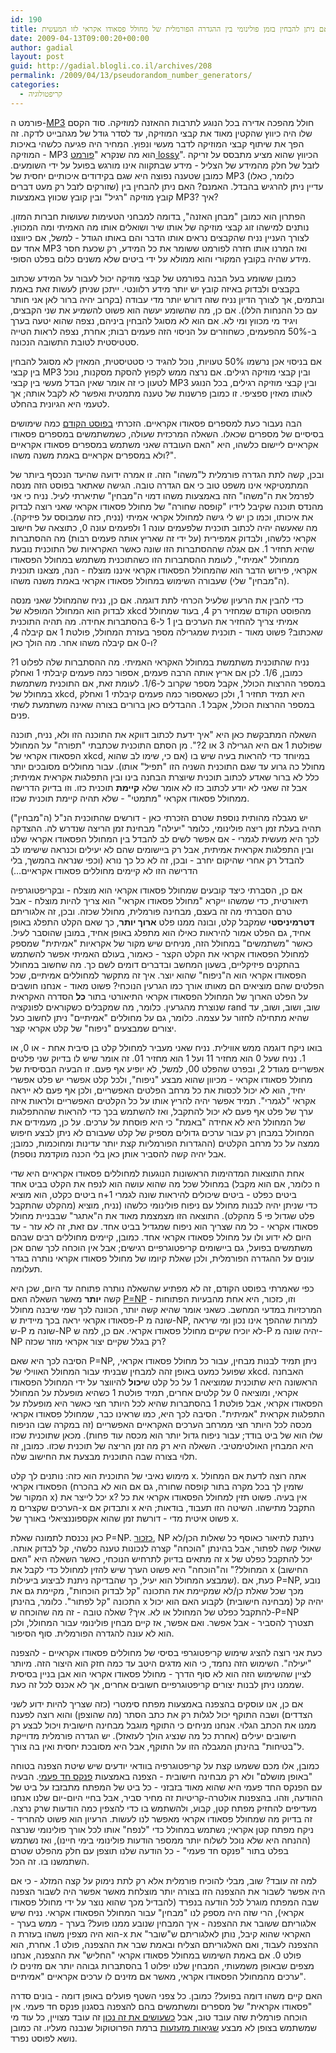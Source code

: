 ```yaml
---
id: 190
title: האם ניתן להבחין בזמן פולינומי בין ההגדרה הפורמלית של מחולל פסאודו אקראי לזו המעשית?
date: 2009-04-13T09:00:20+00:00
author: gadial
layout: post
guid: http://gadial.blogli.co.il/archives/208
permalink: /2009/04/13/pseudorandom_number_generators/
categories:
  - קריפטולוגיה
---
```

פורמט ה-[MP3](http://he.wikipedia.org/wiki/MP3) חולל מהפכה אדירה בכל הנוגע לתרבות ההאזנה למוזיקה. סוד הקסם שלו היה כיווץ שהקטין מאוד את קבצי המוזיקה, עד לסדר גודל של מגהבייט לדקה. זה הפך את שיתוף קבצי המוזיקה לדבר מעשי ונפוץ. המחיר היה פגיעה כלשהי באיכות המוזיקה - MP3 הוא מה שנקרא "[פורמט lossy](http://he.wikipedia.org/wiki/%D7%93%D7%97%D7%99%D7%A1%D7%94_%D7%9E%D7%90%D7%91%D7%93%D7%AA_%D7%A0%D7%AA%D7%95%D7%A0%D7%99%D7%9D)". הכיווץ שהוא מציע מתבסס על זריקה לזבל של חלק מהמידע של הצליל - מידע שבתקווה אינו מורגש בפועל על ידי השומעים. כמובן שטענה נפוצה היא שגם בקידודים איכותיים יחסית של MP3 (כלומר, כאלו שזורקים לזבל רק מעט דברים) עדיין ניתן להרגיש בהבדל. האמנם? האם ניתן להבחין בין קובץ מוזיקה "רגיל" ובין קובץ שכווץ באמצעות MP3? איך?

הפתרון הוא כמובן "מבחן האזנה", בדומה למבחני הטעימות שעושות חברות המזון. נותנים למישהו זוג קבצי מוזיקה של אותו שיר ושואלים אותו מה האמיתי ומה המכווץ. לצורך העניין נניח שהקבצים נראים אותו הדבר והם באותו הגודל - למשל, אם כיווצנו אחד עם MP3 ואז המרנו אותו חזרה לפורמט ששומר את כל המידע, רק שכעת חסר מידע שהיה בקובץ המקורי והוא ממולא על ידי ביטים שלא משנים כלום בפלט הסופי.

כמובן ששומע בעל הבנה בפורמט של קבצי מוזיקה יכול לעבור על המידע שכתוב בקבצים ולבדוק באיזה קובץ יש יותר מידע רלוונטי. ייתכן שניתן לעשות זאת באמת ובתמים, אך לצורך הדיון נניח שזה דורש יותר מדי עבודה (בקרוב יהיה ברור לאן אני חותר עם כל ההנחות הללו). אם כן, מה שהשומע יעשה הוא פשוט להשמיע את שני הקבצים, ויגיד מי מכווץ ומי לא. אם הוא לא מסוגל להבחין ביניהם, נצפה שהוא יטעה בערך ב-50% מהפעמים, כשחוזרים על הניסוי הזה פעמים רבות; אחרת, נצפה לראות הטייה סטטיסטית לטובת התשובה הנכונה.

אם בניסוי אכן נרשמו 50% טעויות, נוכל להגיד כי סטטיסטית, המאזין לא מסוגל להבחין בין קבצי MP3 ובין קבצי מוזיקה רגילים. אם נרצה ממש לקפוץ להסקת מסקנות, נוכל לטעון כי זה אומר שאין הבדל מעשי בין קבצי MP3 ובין קבצי מוזיקה רגילים, בכל הנוגע לאותו מאזין ספציפי. זו כמובן פרשנות של טענה מתמטית ואפשר לא לקבל אותה; אך לטעמי היא הגיונית בהחלט.

הבה נעבור כעת למספרים פסאודו אקראיים. הזכרתי [בפוסט הקודם](http://www.gadial.net/?p=189) כמה שימושים בסיסיים של מספרים שכאלו. השאלה המרכזית שעולה, כשמשתמשים במספרים פסאודו אקראיים ליישום כלשהו, היא "האם העובדה שאני משתמש במספרים פסאודו אקראיים ולא במספרים אקראיים באמת משנה משהו?".

ובכן, קשה לתת הגדרה פורמלית ל"משהו" הזה. זו אמרה ידועה שהיעד הנכסף ביותר של המתמטיקאי אינו משפט טוב כי אם הגדרה טובה. הגישה שאתאר בפוסט הזה מנסה לפרמל את ה"משהו" הזה באמצעות משהו דמוי ה"מבחין" שתיארתי לעיל. נניח כי אני מהנדס תוכנה שקיבל לידיו "קופסה שחורה" של מחולל פסאודו אקראי שאני רוצה לבדוק את איכותו, וכמו כן יש לי גישה למחולל אקראי אמיתי (נניח, כזה שמבוסס על פיזיקה). מה שאעשה יהיה לכתוב תוכנית שלפעמים עונה 1 ולפעמים עונה 0, כתוצאה של חישוב אקראי כלשהו, ולבדוק אמפירית (על ידי זה שאריץ אותה פעמים רבות) מה ההסתברות שהיא תחזיר 1. אם אגלה שההסתברות הזו שונה כאשר האקראיות של התוכנית נובעת ממחולל "אמיתי", לעומת ההסתברות הזו כשהתוכנית משתמש במחולל הפסאודו אקראי, פירוש הדבר הוא שהמחולל הפסאודו אקראי איננו מוצלח - הנה, מצאנו תוכנית (ה"מבחין" שלי) שעבורה השימוש במחולל פסאודו אקראי באמת משנה משהו.

כדי להבין את הרעיון שלעיל הכרחי לתת דוגמה. אם כן, נניח שהמחולל שאני מנסה לבדוק הוא המחולל המופלא של xkcd מהפוסט הקודם שמחזיר רק 4, בעוד שמחולל אמיתי צריך להחזיר את הערכים בין 1 ל-6 בהסתברות אחידה. מה תהיה התוכנית שאכתוב? פשוט מאוד - תוכנית שמגרילה מספר בעזרת המחולל, פולטת 1 אם קיבלה 4, ו-0 אם קיבלה משהו אחר. מה הולך כאן?

נניח שהתוכנית משתמשת במחולל האקראי האמיתי. מה ההסתברות שלה לפלוט 1? כמובן, 1/6. לכן אם אריץ אותה הרבה פעמים, אספור כמה פעמים קיבלתי 1 ואחלק במספר ההרצות הכולל, אקבל מספר שקרוב ל-1/6. לעומת זאת, אם התוכנית משתמשת במחולל של xkcd, היא תמיד תחזיר 1, ולכן כשאספור כמה פעמים קיבלתי 1 ואחלק במספר ההרצות הכולל, אקבל 1. ההבדלים כאן ברורים בצורה שאינה משתמעת לשתי פנים.

השאלה המתבקשת כאן היא "איך ידעת לכתוב דווקא את התוכנה הזו ולא, נניח, תוכנה שפולטת 1 אם היא הגרילה 3 או 2?". מן הסתם התוכנית שכתבתי "תפורה" על המחולל הפסאודו אקראי של xkcd, במיוחד כדי להראות בעיה שיש בו (אם כי, שימו לב שהוא מחולל כה גרוע עד שגם התוכנית השניה הזו "תפיל" אותו). עבור מחוללים מסובכים יותר כלל לא ברור שאדע לכתוב תוכנית שיוצרת הבחנה בינו ובין התפלגות אקראית אמיתית; אבל זה שאני לא יודע לכתוב כזו לא אומר שלא **קיימת** תוכנית כזו. וזו בדיוק הדרישה ממחולל פסאודו אקראי "מתמטי" - שלא תהיה קיימת תוכנית שכזו.

יש מגבלה מהותית נוספת שטרם הזכרתי כאן - דורשים שהתוכנית הנ"ל (ה"מבחין") תהיה בעלת זמן ריצה פולינומי, כלומר "יעילה" מבחינת זמן הריצה שנדרש לה. ההצדקה לכך היא מעשית לגמרי - אם אפשר לשים לב להבדל בין המחולל הפסאודו אקראי שלנו ובין התפלגות אקראית אמיתית, אבל רק ביישומים שהם לא יעילים וכנראה שישימו לב להבדל רק אחרי שהיקום יחרב - ובכן, זה לא כל כך נורא (וכפי שנראה בהמשך, בלי הדרישה הזו לא קיימים מחוללים פסאודו אקראיים&#8230;)

אם כן, הסברתי כיצד קובעים שמחולל פסאודו אקראי הוא מוצלח - ובקריפטוגרפיה תיאורטית, כדי שמשהו ייקרא "מחולל פסאודו אקראי" הוא צריך להיות מוצלח - אבל טרם הסברתי מה זה בעצם, מבחינה פורמלית, מחולל שכזה. ובכן, זה אלגוריתם **דטרמיניסטי** שמקבל קלט, ובונה ממנו פלט **ארוך יותר**, כך שאם הקלט התפלג באופן אחיד, גם הפלט אמור להיראות כאילו הוא מתפלג באופן אחיד, במובן שהוסבר לעיל. כאשר "משתמשים" במחולל הזה, מניחים שיש מקור של אקראיות "אמיתית" שמספק למחולל הפסאודו אקראי את הקלט הקצר - כאמור, בעולם האמיתי אפשר להשתמש בהתקנים פיזיקליים, בשעון המחשב ובדברים דומים לשם כך. מה שחשוב במחולל הפסאודו אקראי הוא ה"ניפוח" שהוא יוצר. איך זה מתקשר למחוללים אמיתיים, שכל הפלטים שהם מוציאים הם מאותו אורך כמו הגרעין הנוכחי? פשוט מאוד - אנחנו חושבים על הפלט הארוך של המחולל הפסאודו אקראי התיאורטי בתור **כל** הסדרה האקראית שנוצרת מהגרעין. כלומר, מה שמקבלים כשקוראים לפונקציה rand שוב, ושוב, ושוב, עד שהיא מתחילה לחזור על עצמה. כלומר, גם על מחוללים "אמיתיים" ניתן לחשוב כעל יצורים שמבצעים "ניפוח" של קלט אקראי קצר.

בואו ניקח דוגמה ממש אווילית. נניח שאני מעביר למחולל קלט בן סיבית אחת - או 0, או 1. נניח שעל 0 הוא מחזיר 11 ועל 1 הוא מחזיר 01. זה אומר שיש לו בדיוק שני פלטים אפשריים מגודל 2, ובפרט שהפלט 00, למשל, לא יופיע אף פעם. זו הבעיה הבסיסית של מחולל פסאודו אקראי - מכיוון שהוא מבצע "ניפוח", ולכל קלט אפשרי יש פלט אפשרי יחיד, הוא לא יכול לכסות את כל מרחב הפלטים האפשריים, ולכן אף פעם לא ייראה אקראי "לגמרי". תמיד אפשר יהיה להריץ אותו על כל הקלטים האפשריים ולראות איזה ערך של פלט אף פעם לא יכול להתקבל, ואז להשתמש בכך כדי להראות שההתפלגות של המחולל היא לא אחידה "באמת" כי היא פוסחת על ערכים. על כן, מעמידים את המחולל במבחן רק עבור ערכים גדולים מספיק של קלט שעבורם לא ניתן לבצע חיפוש ממצה על כל מרחב הקלטים (ההגדרות הפורמליות קצת יותר עדינות ומחוכמות, כמובן; אבל יהיה קשה להסביר אותן כאן בלי הכנה מוקדמת נוספת).

אחת התוצאות המדהימות הראשונות הנוגעות למחוללים פסאודו אקראיים היא שדי במחולל שכל מה שהוא עושה הוא לנפח את הקלט בביט אחד (כלומר, אם הוא מקבל n ביטים כקלט, הוא מוציא n+1 ביטים כפלט - ביטים שיכולים להיראות שונה לגמרי מהקלט שהתקבל) כדי שניתן יהיה לבנות מחולל עם ניפוח פולינומי כלשהו (נניח, מוציא פלט שגדול פי 5 מהקלט). התוצאה הזו מצמצמת מאוד את ה"אתגר" שבבניית מחולל פסאודו אקראי - כל מה שצריך הוא ניפוח שמגדיל בביט אחד. עם זאת, זה לא עזר - עד היום לא ידוע ולו על מחולל פסאודו אקראי אחד. כמובן, קיימים מחוללים רבים שבהם משתמשים בפועל, גם ביישומים קריפטוגרפיים רגישים; אבל אין הוכחה לכך שהם אכן עונים על ההגדרה הפורמלית, ולכן שאלת קיומו של מחולל פסאודו אקראי נותרה בגדר תעלומה.

כפי שאמרתי בפוסט הקודם, זה לא מפתיע שהשאלה נותרה פתוחה עד היום, שכן היא קשה **יותר** מאשר השאלה האם [P=NP](http://he.wikipedia.org/wiki/P%3DNP) - וזו, כזכור, היא אחת מהבעיות הפתוחות המרכזיות במדעי המחשב. כשאני אומר שהיא קשה יותר, הכוונה לכך שמי שיבנה מחולל פסאודו אקראי יראה בכך מיידית ש-P שונה מ-NP, למרות שההפך אינו נכון ומי שיראה ש-P שונה מ-NP לא יוכיח שקיים מחולל פסאודו אקראי. אם כן, למה ש-P יהיה שונה מ-NP רק בגלל שקיים יצור אקראי מוזר שכזה?

הסיבה לכך היא שאם P=NP, ניתן תמיד לבנות מבחין, עבור כל מחולל פסאודו אקראי, שפועל כמעט באופן זהה למבחין שבניתי עבור המחולל האווילי של xkcd. האבחנה הראשונה היא שתוכנית שמוציאה 1 על כל קלט ש**יכול** להיווצר על ידי המחולל הפסאודו אקראי, ומוציאה 0 על קלטים אחרים, תמיד פולטת 1 כשהיא מופעלת על המחולל הפסאודו אקראי, אבל פולטת 1 בהסתברות שהיא לכל היותר חצי כאשר היא מופעלת על התפלגות אקראית "אמיתית". הסיבה לכך היא, כמו שראינו כבר, שמחולל פסאודו אקראי מכסה לכל היותר חצי ממרחב הערכים האקראיים האפשריים (זה במקרה שבו הניפוח שלו הוא של ביט בודד; עבור ניפוח גדול יותר הוא מכסה עוד פחות). מכאן שתוכנית שכזו היא המבחין האולטימטיבי. השאלה היא רק מה זמן הריצה של תוכנית שכזו. כמובן, זה תלוי בצורה שבה התוכנית מבצעת את החישוב שלה.

מימוש נאיבי של התוכנית הוא כזה: נותנים לך קלט x. אתה רוצה לדעת אם המחולל הפסאודו אקראי (שזמין לך בכל מקרה בתור קופסה שחורה, גם אם הוא לא בהכרח המקור של x) יכל לייצר את x? אין בעיה. פשוט תזין למחולל הפסאודו אקראי את כל הערכים שקצרים מ-x ותבדוק אם x התקבל מתישהו. השיטה הזו תעבוד, בודאות; היא פשוט איטית מדי - דורשת זמן שהוא אקספוננציאלי באורך של x.

כאן נכנסת לתמונה שאלת P=NP. [כזכור](http://www.gadial.net/?p=96), NP ניתנת לתיאור כאוסף כל שאלות הכן/לא שאולי קשה לפתור, אבל בהינתן "הוכחה" קצרה לנכונות טענה כלשהי, קל לבדוק אותה. זה מתאים בדיוק לתרחיש הנוכחי, כאשר השאלה היא "האם x יכל להתקבל כפלט של המחולל?" וה"הוכחה" היא פשוט הערך שיש להזין למחולל כדי לקבל את x (החישוב שמבצע המחולל הוא יעיל, כך שהבדיקה ניתנת לביצוע ביעילות). כעת, אם P=NP, נובע מכך שכל שאלת כן/לא שמקיימת את התכונה "קל לבדוק הוכחות", מקיימת גם את התכונה "קל לפתור". כלומר, בהינתן x יהיה קל (מבחינה חישובית) לקבוע האם הוא יכול להתקבל כפלט של המחולל או לא. איך? שאלה טובה - זה מה שהוכחה ש-P=NP תצטרך להסביר - אבל אפשר. ואם אפשר, אז קיים מבחין פולינומי עבור המחולל, ולכן הוא לא עונה להגדרה הפורמלית. סוף הסיפור.

כעת אני רוצה להציג שימוש קריפטוגרפי בסיסי של מחוללים פסאודו אקראיים - להצפנה "יעילה". השימוש הזה נחמד, כי הוא מדגים היטב עד כמה חזק הוא היצור הזה. מיותר לציין שהשימוש הזה הוא לא סוף הדרך - מחולל פסאודו אקראי הוא אבן בניין בסיסית שממנו ניתן לבנות יצורים קריפטוגרפיים חשובים אחרים, אך לא אכנס לכל זה כעת.

אם כן, אנו עוסקים בהצפנה באמצעות מפתח סימטרי (כזה שצריך להיות ידוע לשני הצדדים) ושבה התוקף יכול לגלות רק את כתב הסתר (מה שהוצפן) והוא רוצה לפענח ממנו את הכתב הגלוי. אנחנו מניחים כי התוקף מוגבל מבחינה חישובית ויכול לבצע רק חישובים יעילים (אחרת כל מה שנציג הולך לעזאזל). יש הגדרה פורמלית מדוייקת ל"בטיחות" בהינתן המגבלה הזו על התוקף, אבל היא מסובכת יחסית ואין בה צורך.

כמובן, אלו מכם ששמעו קצת על קריפטוגרפיה בוודאי יודעים שיש שיטת הצפנה בטוחה "באופן מושלם" ולא רק מבחינה חישובית - הצפנה באמצעות [פנקס חד פעמי](http://he.wikipedia.org/wiki/%D7%A4%D7%A0%D7%A7%D7%A1_%D7%97%D7%93_%D7%A4%D7%A2%D7%9E%D7%99). הבעיה עם הפנקס החד פעמי היא שהוא מאוד בזבזני - כל ביט של המפתח מתבזבז על ביט של ההודעה, וזהו. בהצפנות אולטרה-קריטיות זה מחיר סביר, אבל בחיי היום-יום שלנו אנחנו מעדיפים להחזיק מפתח קטן, קבוע, ולהשתמש בו כדי להצפין כמה הודעות שרק נרצה. זה בדיוק מה שמחולל פסאודו אקראי מאפשר לנו לעשות. הרעיון הוא פשוט להחריד - ניקח מפתח קטן אקראי; נשתמש במחולל כדי "לנפח" אותו לכל אורך פולינומי שנרצה (ההנחה היא שלא נוכל לשלוח יותר ממספר הודעות פולינומי בימי חיינו), ואז נשתמש בפלט בתור "פנקס חד פעמי" - כל הודעה שלנו תוצפן עם חלק מהפלט שטרם השתמשנו בו. זה הכל.

למה זה עובד? שוב, מבלי להוכיח פורמלית אלא רק לתת נימוק על קצה המזלג - כי אם היה אפשר לשבור את ההצפנה הזו בצורה יותר מוצלחת מאשר אפשר היה לשבור הצפנה שבה המפתח מוגרל לכל הודעה בנפרד (להבדיל מכך שהוא נוצר על ידי מחולל פסאודו אקראי), הרי שזה היה מספק לנו "מבחין" עבור המחולל הפסאודו אקראי. נניח שיש אלגוריתם ששובר את ההצפנה - איך המבחין שנובע ממנו פועל? בערך - ממש בערך - הוא היה מצפין משהו בעזרת ה-x האקראי שהוא קיבל, נותן לאלגוריתם ש"שובר" את ההצפנה לעבוד, ואם האלגוריתם הצליח ובאמת שבר את ההצפנה, פולט 1. אחרת, הוא פולט 0. אם באמת השימוש במחולל פסאודו אקראי "החליש" את ההצפנה, אנחנו מצפים שבאופן משמעותי, המבחין שלנו יפלוט 1 בהסתברות גבוהה יותר אם מזינים לו ערכים מהמחולל הפסאודו אקראי, מאשר אם מזינים לו ערכים אקראיים "אמיתיים".

האם קיים משהו דומה בפועל? כמובן. כל צפני השטף פועלים באופן דומה - בונים סדרה "פסאודו אקראית" של מספרים ומשתמשים בהם להצפנה בסגנון פנקס חד פעמי. אין הוכחה פורמלית שזה עובד טוב, אבל [כשעושים את זה נכון](http://en.wikipedia.org/wiki/RC4) זה עובד מצויין, כל עוד מי שמשתמש בצופן לא מבצע [שגיאות מזעזעות](http://en.wikipedia.org/wiki/Wired_Equivalent_Privacy) ברמת הפרוטוקול שנבנה מעליו. זה כמובן נושא לפוסט נפרד.
